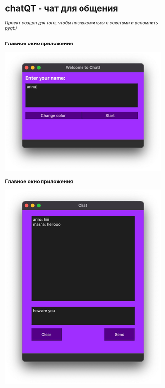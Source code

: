 # chatQT - чат для общения

###### Проект создан для того, чтобы познакомиться с сокетами и вспомнить pyqt:)

### Главное окно приложения

![Главное окно](https://github.com/neeearina/chatQT/raw/main/screens/main.jpg)

### Главное окно приложения

![Окно чата](https://github.com/neeearina/chatQT/raw/main/screens/chat.jpg)
